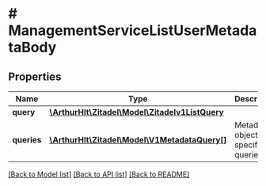 # # ManagementServiceListUserMetadataBody

## Properties

Name | Type | Description | Notes
------------ | ------------- | ------------- | -------------
**query** | [**\ArthurHlt\Zitadel\Model\Zitadelv1ListQuery**](Zitadelv1ListQuery.md) |  | [optional]
**queries** | [**\ArthurHlt\Zitadel\Model\V1MetadataQuery[]**](V1MetadataQuery.md) | Metadata object-specific queries. | [optional]

[[Back to Model list]](../../README.md#models) [[Back to API list]](../../README.md#endpoints) [[Back to README]](../../README.md)
